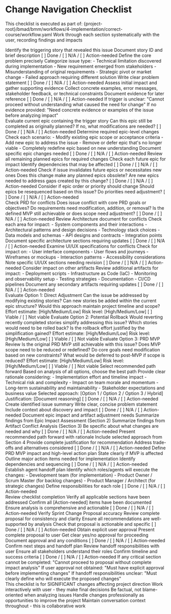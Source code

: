 # Change Navigation Checklist

<critical>This checklist is executed as part of:
{project-root}/bmad/bmm/workflows/4-implementation/correct-course/workflow.yaml</critical>
<critical>Work through each section systematically with the user, recording
findings and impacts</critical>

<checklist>

<section n="1" title="Understand the Trigger and Context">

<check-item id="1.1">
<prompt>Identify the triggering story that revealed this issue</prompt>
<action>Document story ID and brief description</action>
<status>[ ] Done / [ ] N/A / [ ] Action-needed</status>
</check-item>

<check-item id="1.2">
<prompt>Define the core problem precisely</prompt>
<action>Categorize issue type:</action>
  - Technical limitation discovered during implementation
  - New requirement emerged from stakeholders
  - Misunderstanding of original requirements
  - Strategic pivot or market change
  - Failed approach requiring different solution
<action>Write clear problem statement</action>
<status>[ ] Done / [ ] N/A / [ ] Action-needed</status>
</check-item>

<check-item id="1.3">
<prompt>Assess initial impact and gather supporting evidence</prompt>
<action>Collect concrete examples, error messages, stakeholder feedback, or technical constraints</action>
<action>Document evidence for later reference</action>
<status>[ ] Done / [ ] N/A / [ ] Action-needed</status>
</check-item>

<halt-condition>
<check>If trigger is unclear: "Cannot proceed without understanding what caused the need for change"</check>
<check>If no evidence provided: "Need concrete evidence or examples of the issue before analyzing impact"</check>
</halt-condition>

</section>

<section n="2" title="Epic Impact Assessment">

<check-item id="2.1">
<prompt>Evaluate current epic containing the trigger story</prompt>
<action>Can this epic still be completed as originally planned?</action>
<action>If no, what modifications are needed?</action>
<status>[ ] Done / [ ] N/A / [ ] Action-needed</status>
</check-item>

<check-item id="2.2">
<prompt>Determine required epic-level changes</prompt>
<action>Check each scenario:</action>
  - Modify existing epic scope or acceptance criteria
  - Add new epic to address the issue
  - Remove or defer epic that's no longer viable
  - Completely redefine epic based on new understanding
<action>Document specific epic changes needed</action>
<status>[ ] Done / [ ] N/A / [ ] Action-needed</status>
</check-item>

<check-item id="2.3">
<prompt>Review all remaining planned epics for required changes</prompt>
<action>Check each future epic for impact</action>
<action>Identify dependencies that may be affected</action>
<status>[ ] Done / [ ] N/A / [ ] Action-needed</status>
</check-item>

<check-item id="2.4">
<prompt>Check if issue invalidates future epics or necessitates new ones</prompt>
<action>Does this change make any planned epics obsolete?</action>
<action>Are new epics needed to address gaps created by this change?</action>
<status>[ ] Done / [ ] N/A / [ ] Action-needed</status>
</check-item>

<check-item id="2.5">
<prompt>Consider if epic order or priority should change</prompt>
<action>Should epics be resequenced based on this issue?</action>
<action>Do priorities need adjustment?</action>
<status>[ ] Done / [ ] N/A / [ ] Action-needed</status>
</check-item>

</section>

<section n="3" title="Artifact Conflict and Impact Analysis">

<check-item id="3.1">
<prompt>Check PRD for conflicts</prompt>
<action>Does issue conflict with core PRD goals or objectives?</action>
<action>Do requirements need modification, addition, or removal?</action>
<action>Is the defined MVP still achievable or does scope need adjustment?</action>
<status>[ ] Done / [ ] N/A / [ ] Action-needed</status>
</check-item>

<check-item id="3.2">
<prompt>Review Architecture document for conflicts</prompt>
<action>Check each area for impact:</action>
  - System components and their interactions
  - Architectural patterns and design decisions
  - Technology stack choices
  - Data models and schemas
  - API designs and contracts
  - Integration points
<action>Document specific architecture sections requiring updates</action>
<status>[ ] Done / [ ] N/A / [ ] Action-needed</status>
</check-item>

<check-item id="3.3">
<prompt>Examine UI/UX specifications for conflicts</prompt>
<action>Check for impact on:</action>
  - User interface components
  - User flows and journeys
  - Wireframes or mockups
  - Interaction patterns
  - Accessibility considerations
<action>Note specific UI/UX sections needing revision</action>
<status>[ ] Done / [ ] N/A / [ ] Action-needed</status>
</check-item>

<check-item id="3.4">
<prompt>Consider impact on other artifacts</prompt>
<action>Review additional artifacts for impact:</action>
  - Deployment scripts
  - Infrastructure as Code (IaC)
  - Monitoring and observability setup
  - Testing strategies
  - Documentation
  - CI/CD pipelines
<action>Document any secondary artifacts requiring updates</action>
<status>[ ] Done / [ ] N/A / [ ] Action-needed</status>
</check-item>

</section>

<section n="4" title="Path Forward Evaluation">

<check-item id="4.1">
<prompt>Evaluate Option 1: Direct Adjustment</prompt>
<action>Can the issue be addressed by modifying existing stories?</action>
<action>Can new stories be added within the current epic structure?</action>
<action>Would this approach maintain project timeline and scope?</action>
<action>Effort estimate: [High/Medium/Low]</action>
<action>Risk level: [High/Medium/Low]</action>
<status>[ ] Viable / [ ] Not viable</status>
</check-item>

<check-item id="4.2">
<prompt>Evaluate Option 2: Potential Rollback</prompt>
<action>Would reverting recently completed stories simplify addressing this issue?</action>
<action>Which stories would need to be rolled back?</action>
<action>Is the rollback effort justified by the simplification gained?</action>
<action>Effort estimate: [High/Medium/Low]</action>
<action>Risk level: [High/Medium/Low]</action>
<status>[ ] Viable / [ ] Not viable</status>
</check-item>

<check-item id="4.3">
<prompt>Evaluate Option 3: PRD MVP Review</prompt>
<action>Is the original PRD MVP still achievable with this issue?</action>
<action>Does MVP scope need to be reduced or redefined?</action>
<action>Do core goals need modification based on new constraints?</action>
<action>What would be deferred to post-MVP if scope is reduced?</action>
<action>Effort estimate: [High/Medium/Low]</action>
<action>Risk level: [High/Medium/Low]</action>
<status>[ ] Viable / [ ] Not viable</status>
</check-item>

<check-item id="4.4">
<prompt>Select recommended path forward</prompt>
<action>Based on analysis of all options, choose the best path</action>
<action>Provide clear rationale considering:</action>
  - Implementation effort and timeline impact
  - Technical risk and complexity
  - Impact on team morale and momentum
  - Long-term sustainability and maintainability
  - Stakeholder expectations and business value
<action>Selected approach: [Option 1 / Option 2 / Option 3 / Hybrid]</action>
<action>Justification: [Document reasoning]</action>
<status>[ ] Done / [ ] N/A / [ ] Action-needed</status>
</check-item>

</section>

<section n="5" title="Sprint Change Proposal Components">

<check-item id="5.1">
<prompt>Create identified issue summary</prompt>
<action>Write clear, concise problem statement</action>
<action>Include context about discovery and impact</action>
<status>[ ] Done / [ ] N/A / [ ] Action-needed</status>
</check-item>

<check-item id="5.2">
<prompt>Document epic impact and artifact adjustment needs</prompt>
<action>Summarize findings from Epic Impact Assessment (Section 2)</action>
<action>Summarize findings from Artifact Conflict Analysis (Section 3)</action>
<action>Be specific about what changes are needed and why</action>
<status>[ ] Done / [ ] N/A / [ ] Action-needed</status>
</check-item>

<check-item id="5.3">
<prompt>Present recommended path forward with rationale</prompt>
<action>Include selected approach from Section 4</action>
<action>Provide complete justification for recommendation</action>
<action>Address trade-offs and alternatives considered</action>
<status>[ ] Done / [ ] N/A / [ ] Action-needed</status>
</check-item>

<check-item id="5.4">
<prompt>Define PRD MVP impact and high-level action plan</prompt>
<action>State clearly if MVP is affected</action>
<action>Outline major action items needed for implementation</action>
<action>Identify dependencies and sequencing</action>
<status>[ ] Done / [ ] N/A / [ ] Action-needed</status>
</check-item>

<check-item id="5.5">
<prompt>Establish agent handoff plan</prompt>
<action>Identify which roles/agents will execute the changes:</action>
  - Development team (for implementation)
  - Product Owner / Scrum Master (for backlog changes)
  - Product Manager / Architect (for strategic changes)
<action>Define responsibilities for each role</action>
<status>[ ] Done / [ ] N/A / [ ] Action-needed</status>
</check-item>

</section>

<section n="6" title="Final Review and Handoff">

<check-item id="6.1">
<prompt>Review checklist completion</prompt>
<action>Verify all applicable sections have been addressed</action>
<action>Confirm all [Action-needed] items have been documented</action>
<action>Ensure analysis is comprehensive and actionable</action>
<status>[ ] Done / [ ] N/A / [ ] Action-needed</status>
</check-item>

<check-item id="6.2">
<prompt>Verify Sprint Change Proposal accuracy</prompt>
<action>Review complete proposal for consistency and clarity</action>
<action>Ensure all recommendations are well-supported by analysis</action>
<action>Check that proposal is actionable and specific</action>
<status>[ ] Done / [ ] N/A / [ ] Action-needed</status>
</check-item>

<check-item id="6.3">
<prompt>Obtain explicit user approval</prompt>
<action>Present complete proposal to user</action>
<action>Get clear yes/no approval for proceeding</action>
<action>Document approval and any conditions</action>
<status>[ ] Done / [ ] N/A / [ ] Action-needed</status>
</check-item>

<check-item id="6.4">
<prompt>Confirm next steps and handoff plan</prompt>
<action>Review handoff responsibilities with user</action>
<action>Ensure all stakeholders understand their roles</action>
<action>Confirm timeline and success criteria</action>
<status>[ ] Done / [ ] N/A / [ ] Action-needed</status>
</check-item>

<halt-condition>
<check>If any critical section cannot be completed: "Cannot proceed to proposal without complete impact analysis"</check>
<check>If user approval not obtained: "Must have explicit approval before implementing changes"</check>
<check>If handoff responsibilities unclear: "Must clearly define who will execute the proposed changes"</check>
</halt-condition>

</section>

</checklist>

<execution-notes>
<note>This checklist is for SIGNIFICANT changes affecting project direction</note>
<note>Work interactively with user - they make final decisions</note>
<note>Be factual, not blame-oriented when analyzing issues</note>
<note>Handle changes professionally as opportunities to improve the project</note>
<note>Maintain conversation context throughout - this is collaborative work</note>
</execution-notes>
